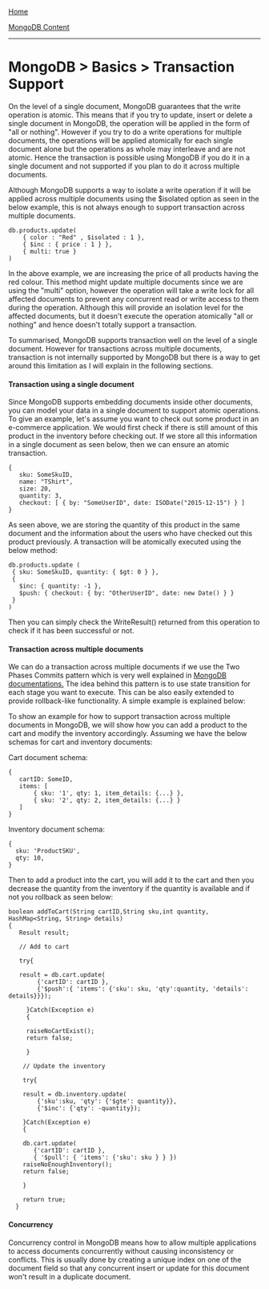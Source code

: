 [Home](../../index.md)

[MongoDB Content](../MongoDB.md)
___

# MongoDB > Basics > Transaction Support


On the level of a single document, MongoDB guarantees that the write operation is atomic. This means that if you try to update, insert or delete a single document in MongoDB, the operation will be applied in the form of "all or nothing". However if you try to do a write operations for multiple documents, the operations will be applied atomically for each single document alone but the operations as whole may interleave and are not atomic. Hence the transaction is possible using MongoDB if you do it in a single document and not supported if you plan to do it across multiple documents.  

Although MongoDB supports a way to isolate a write operation if it will be applied across multiple documents using the $isolated option as seen in the below example, this is not always enough to support transaction across multiple documents. 

````
db.products.update(
    { color : "Red" , $isolated : 1 },
    { $inc : { price : 1 } },
    { multi: true }
)
````
In the above example, we are increasing the price of all products having the red colour. This method might update multiple documents since we are using the "multi" option, however the operation will take a write lock for all affected documents to prevent any concurrent read or write access to them during the operation. Although this will provide an isolation level for the affected documents, but it doesn't execute the operation atomically "all or nothing" and hence doesn't totally support a transaction.


To summarised, MongoDB supports transaction well on the level of a single document. However for transactions across multiple documents, transaction  is not internally supported by MongoDB but there is a way to get around this limitation as I will explain in the following sections. 

#### Transaction using a single document

Since MongoDB supports embedding documents inside other documents, you can model your data in a single document to support atomic operations. To give an example, let's assume you want to check out some product in an e-commerce application. We would first check if there is still amount of this product in the inventory before checking out. If we store all this information in a single document as seen below, then we can ensure an atomic transaction.

 
 ````
 {
    sku: SomeSkuID,
    name: "TShirt",
    size: 20,
    quantity: 3,
    checkout: [ { by: "SomeUserID", date: ISODate("2015-12-15") } ]
}
 ````
 
 As seen above, we are storing the quantity of this product in the same document and the information about the users who have checked out this product previously.
A transaction will be atomically executed using the below method:
 
  ````
 db.products.update (
   { sku: SomeSkuID, quantity: { $gt: 0 } },
   {
     $inc: { quantity: -1 },
     $push: { checkout: { by: "OtherUserID", date: new Date() } }
   }
)
 ````

Then you can simply check the WriteResult() returned from this operation to check if it has been successful or not.


#### Transaction across multiple documents

We can do a transaction across multiple documents if we use the Two Phases Commits pattern which is very well explained in [MongoDB documentations.](https://docs.mongodb.org/manual/tutorial/perform-two-phase-commits/)
The idea behind this pattern is to use state transition for each stage you want to execute. This can be also easily extended to provide rollback-like functionality. A simple example is explained below:

To show an example for how to support transaction across multiple documents in MongoDB, we will show how you can add a product to the cart and modify the inventory accordingly. Assuming we have the below schemas for cart and inventory documents:


Cart document schema:

 ````
{
    cartID: SomeID,
    items: [
        { sku: '1', qty: 1, item_details: {...} },
        { sku: '2', qty: 2, item_details: {...} }
    ]
} 
````
 
 Inventory document schema:
 
 
  ````
 {
    sku: 'ProductSKU',
    qty: 10,
 }
 ````
 
Then to add a product into the cart, you will add it to the cart and then you decrease the quantity from the inventory if the quantity is available and if not you rollback as seen below:



 
````
boolean addToCart(String cartID,String sku,int quantity, HashMap<String, String> details)
{
   Result result;

   // Add to cart

   try{

   result = db.cart.update(
        {'cartID': cartID },
        {'$push':{ 'items': {'sku': sku, 'qty':quantity, 'details': details}}});

     }Catch(Exception e)
     {
     
     raiseNoCartExist();
     return false;
     
     }        
      
    // Update the inventory

    try{

    result = db.inventory.update(
        {'sku':sku, 'qty': {'$gte': quantity}},
        {'$inc': {'qty': -quantity});
        
    }Catch(Exception e)
    {
    
    db.cart.update(
       {'cartID': cartID },
       { '$pull': { 'items': {'sku': sku } } })
    raiseNoEnoughInventory(); 
    return false;
    
    }
              
    return true;
  }        
 ````


#### Concurrency 

Concurrency control in MongoDB means how to allow multiple applications to access documents concurrently without causing inconsistency or conflicts. This is usually done by creating a unique index on one of the document field so that any concurrent insert or update for this document won't result in a duplicate document. 


